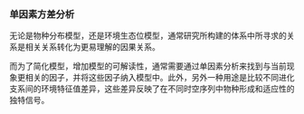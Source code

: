 ### 单因素方差分析

无论是物种分布模型，还是环境生态位模型，通常研究所构建的体系中所寻求的关系是相关关系转化为更易理解的因果关系。

而为了简化模型，增加模型的可解读性，通常需要通过单因素分析来找到与当前现象更相关的因子，并将这些因子纳入模型中。此外，另外一种用途是比较不同进化支系间的环境特征值差异，这些差异反映了在不同时空序列中物种形成和适应性的独特信号。